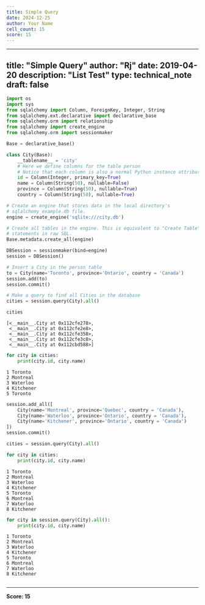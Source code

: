 ```yaml
---
title: Simple Query
date: 2024-12-25
author: Your Name
cell_count: 15
score: 15
---
```


---
title: "Simple Query"
author: "Rj"
date: 2019-04-20
description: "List Test"
type: technical_note
draft: false
---

```python
import os
import sys
from sqlalchemy import Column, ForeignKey, Integer, String
from sqlalchemy.ext.declarative import declarative_base
from sqlalchemy.orm import relationship
from sqlalchemy import create_engine
from sqlalchemy.orm import sessionmaker

Base = declarative_base()
```


```python
class City(Base):
    __tablename__ = 'city'
    # Here we define columns for the table person
    # Notice that each column is also a normal Python instance attribute.
    id = Column(Integer, primary_key=True)
    name = Column(String(50), nullable=False)
    province = Column(String(50), nullable=True)
    country = Column(String(50), nullable=True)
```


```python
# Create an engine that stores data in the local directory's
# sqlalchemy_example.db file.
engine = create_engine('sqlite:///city.db')
```


```python
# Create all tables in the engine. This is equivalent to "Create Table"
# statements in raw SQL.
Base.metadata.create_all(engine)
```


```python
DBSession = sessionmaker(bind=engine)
session = DBSession()
```


```python
# Insert a City in the person table
to = City(name='Toronto', province='Ontario', country = 'Canada')
session.add(to)
session.commit()
```


```python
# Make a query to find all Cities in the database
cities = session.query(City).all()
```


```python
cities
```




    [<__main__.City at 0x112cfe278>,
     <__main__.City at 0x112cfe2e8>,
     <__main__.City at 0x112cfe358>,
     <__main__.City at 0x112cfe3c8>,
     <__main__.City at 0x112cbd588>]




```python
for city in cities:
    print(city.id, city.name)
```

    1 Toronto
    2 Montreal
    3 Waterloo
    4 Kitchener
    5 Toronto



```python
session.add_all([
    City(name='Montreal', province='Quebec', country = 'Canada'),
    City(name='Waterloo', province='Ontario', country = 'Canada'),
    City(name='Kitchener', province='Ontario', country = 'Canada')
])
session.commit()
```


```python
cities = session.query(City).all()
```


```python
for city in cities:
    print(city.id, city.name)
```

    1 Toronto
    2 Montreal
    3 Waterloo
    4 Kitchener
    5 Toronto
    6 Montreal
    7 Waterloo
    8 Kitchener



```python
for city in session.query(City).all():
    print(city.id, city.name)
```

    1 Toronto
    2 Montreal
    3 Waterloo
    4 Kitchener
    5 Toronto
    6 Montreal
    7 Waterloo
    8 Kitchener



```python

```


---
**Score: 15**